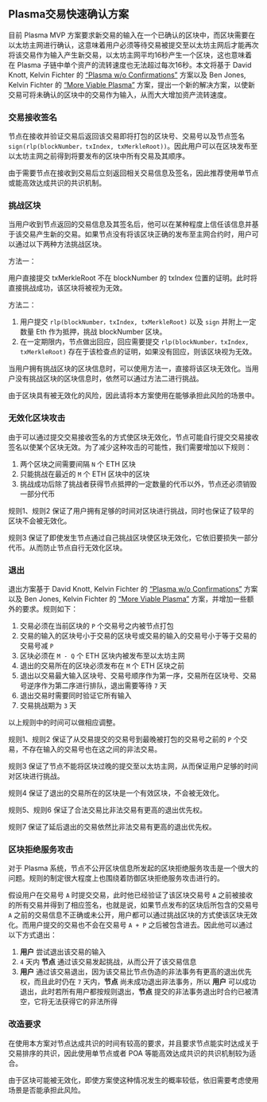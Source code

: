 ## Plasma交易快速确认方案

目前 Plasma MVP 方案要求新交易的输入在一个已确认的区块中，而区块需要在以太坊主网进行确认，这意味着用户必须等待交易被提交至以太坊主网后才能再次将该交易作为输入产生新交易，以太坊主网平均16秒产生一个区块，这也意味着在 Plasma 子链中单个资产的流转速度也无法超过每次16秒。本文将基于 David Knott, Kelvin Fichter 的 [“Plasma w/o Confirmations”](https://github.com/omisego/research/blob/master/plasma/plasma-mvp/specifications/no-confirmations.md) 方案以及 Ben Jones, Kelvin Fichter 的 [“More Viable Plasma”](https://ethresear.ch/t/more-viable-plasma/2160) 方案，提出一个新的解决方案，以使新交易可将未确认的区块中的交易作为输入，从而大大增加资产流转速度。



### 交易接收签名

节点在接收并验证交易后返回该交易即将打包的区块号、交易号以及节点签名 `sign(rlp(blockNumber，txIndex, txMerkleRoot))`。因此用户可以在区块发布至以太坊主网之前得到将要发布的区块中所有交易及其顺序。

由于需要节点在接收到交易后立刻返回相关交易信息及签名，因此推荐使用单节点或能高效达成共识的共识机制。

 

### 挑战区块

当用户收到节点返回的交易信息及其签名后，他可以在某种程度上信任该信息并基于该交易产生新的交易。如果节点没有将该区块正确的发布至主网合约时，用户可以通过以下两种方法挑战区块。

方法一：

用户直接提交 txMerkleRoot 不在 blockNumber 的 txIndex 位置的证明。此时将直接挑战成功，该区块将被视为无效。

方法二：

1. 用户提交 `rlp(blockNumber，txIndex, txMerkleRoot)` 以及 `sign` 并附上一定数量 Eth 作为抵押，挑战 blockNumber 区块。
2. 在一定期限内，节点做出回应，回应需要提交  `rlp(blockNumber，txIndex, txMerkleRoot)`  存在于该检查点的证明，如果没有回应，则该区块视为无效。

当用户拥有挑战区块的区块信息时，可以使用方法一，直接将该区块无效化。当用户没有挑战区块的区块信息时，依然可以通过方法二进行挑战。

由于区块具有被无效化的风险，因此请将本方案使用在能够承担此风险的场景中。



### 无效化区块攻击

由于可以通过提交交易接收签名的方式使区块无效化，节点可能自行提交交易接收签名以使某个区块无效。为了减少这种攻击的可能性，我们需要增加以下规则：

1. 两个区块之间需要间隔 `N` 个 ETH 区块
2. 只能挑战在最近的 `M` 个 ETH 区块中的区块
3. 挑战成功后除了挑战者获得节点抵押的一定数量的代币以外，节点还必须销毁一部分代币

规则1、规则2 保证了用户拥有足够的时间对区块进行挑战，同时也保证了较早的区块不会被无效化。

规则3 保证了即使发生节点通过自己挑战区块使区块无效化，它依旧要损失一部分代币。从而防止节点自行无效化区块。



### 退出

退出方案基于 David Knott, Kelvin Fichter 的 [“Plasma w/o Confirmations”](https://github.com/omisego/research/blob/master/plasma/plasma-mvp/specifications/no-confirmations.md) 方案以及 Ben Jones, Kelvin Fichter 的 [“More Viable Plasma”](https://ethresear.ch/t/more-viable-plasma/2160) 方案，并增加一些额外的要求。规则如下：

1. 交易必须在当前区块的 `P` 个交易号之内被节点打包
2. 交易的输入的区块号小于交易的区块号或交易的输入的交易号小于等于交易的交易号减 `P`
3. 区块必须在 `M - Q` 个 ETH 区块内被发布至以太坊主网
4. 退出的交易所在的区块必须发布在 `M` 个 ETH 区块之前
5. 退出以交易最大输入区块号、交易号顺序作为第一序，交易所在区块号、交易号逆序作为第二序进行排队，退出需要等待 `7` 天
6. 退出交易时需要同时验证它所有输入
7. 交易挑战期为 `3` 天

以上规则中的时间可以做相应调整。

规则1、规则2 保证了从交易提交的交易号到最晚被打包的交易号之前的 `P` 个交易，不存在输入的交易号也在这之间的非法交易。

规则3 保证了节点不能将区块过晚的提交至以太坊主网，从而保证用户足够的时间对区块进行挑战。

规则4 保证了退出的交易所在的区块是一个有效区块，不会被无效化。

规则5、规则6 保证了合法交易比非法交易有更高的退出优先权。

规则7 保证了延后退出的交易依然比非法交易有更高的退出优先权。



### 区块拒绝服务攻击

对于 Plasma 系统，节点不公开区块信息所发起的区块拒绝服务攻击是一个很大的问题。规则的制定很大程度上也围绕着防御区块拒绝服务攻击进行的。

假设用户在交易号 `A` 时提交交易，此时他已经验证了该区块交易号 `A` 之前被接收的所有交易并得到了相应签名，也就是说，如果节点发布的区块后所包含的交易号 `A` 之前的交易信息不正确或未公开，用户都可以通过挑战区块的方式使该区块无效化。而用户提交的交易也不会在交易号 `A + P` 之后被包含进去。因此他可以通过以下方式退出：

1. **用户** 尝试退出该交易的输入
2. `4` 天内 **节点** 通过该交易发起挑战，从而公开了该交易信息
3. **用户** 通过该交易退出，因为该交易比节点伪造的非法事务有更高的退出优先权，而且此时仍在 `7` 天内，**节点** 尚未成功退出非法事务，所以 **用户** 可以成功退出，此时若所有用户都按规则退出，**节点** 提交的非法事务退出时合约已被清空，它将无法获得它的非法所得



### 改造要求

在使用本方案对节点达成共识的时间有较高的要求，并且要求节点能实时达成关于交易排序的共识，因此使用单节点或者 POA 等能高效达成共识的共识机制较为适合。

由于区块可能被无效化，即使方案使这种情况发生的概率较低，依旧需要考虑使用场景是否能承担此风险。
